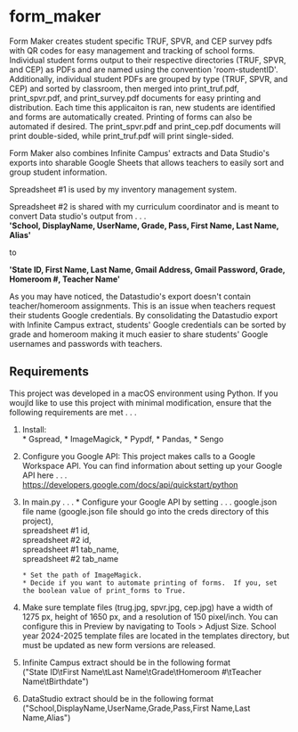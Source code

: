 # form_maker
Form Maker creates student specific TRUF, SPVR, and CEP survey pdfs with QR codes for easy management and tracking of school forms.  Individual student forms output to their respective directories (TRUF, SPVR, and CEP) as PDFs and are named using the convention 'room-studentID'.  Additionally, individual student PDFs are grouped by type (TRUF, SPVR, and CEP) and sorted by classroom, then merged into print_truf.pdf, print_spvr.pdf, and print_survey.pdf documents for easy printing and distribution.  Each time this applicaiton is ran, new students are identified and forms are automatically created.  Printing of forms can also be automated if desired.  The print_spvr.pdf and print_cep.pdf documents will print double-sided, while print_truf.pdf will print single-sided.<br />

Form Maker also combines Infinite Campus' extracts and Data Studio's exports into sharable Google Sheets that allows teachers to easily sort and group student information.  <br />

Spreadsheet #1 is used by my inventory management system. <br /> 

Spreadsheet #2 is shared with my curriculum coordinator and is meant to convert Data studio's output from . . . <br />
**'School, DisplayName, UserName, Grade, Pass, First Name, Last Name, Alias'** 

to <br />

**'State ID, First Name, Last Name, Gmail Address, Gmail Password, Grade, Homeroom #, Teacher Name'** <br />

As you may have noticed, the Datastudio's export doesn't contain teacher/homeroom assignments.  This is an issue when teachers request their students Google credentials.  By consolidating the Datastudio export with Infinite Campus extract, students' Google credentials can be sorted by grade and homeroom making it much easier to share students' Google usernames and passwords with teachers.  <br />

## Requirements
This project was developed in a macOS environment using Python.  If you woujld like to use this project with minimal modification, ensure that the following requirements are met . . . <br />
1.  Install: <br />
        * Gspread,
        * ImageMagick,
        * Pypdf, 
        * Pandas, 
        * Sengo 

2.  Configure you Google API: This project makes calls to a Google Workspace API. You can find information about setting up your Google API here . . . <br />
    https://developers.google.com/docs/api/quickstart/python <br />

3.  In main.py . . . 
        * Configure your Google API by setting . . .
              google.json file name (google.json file should go into the creds directory of this project), <br />
              spreadsheet #1 id, <br />
              spreadsheet #2 id, <br />
              spreadsheet #1 tab_name, <br />
              spreadsheet #2 tab_name <br />

        * Set the path of ImageMagick. 
        * Decide if you want to automate printing of forms.  If you, set the boolean value of print_forms to True.

5.  Make sure template files (trug.jpg, spvr.jpg, cep.jpg) have a width of 1275 px, height of 1650 px, and a resolution of 150 pixel/inch.
    You can configure this in Preview by navigating to Tools > Adjust Size.  School year 2024-2025 template files are located in the templates directory, but must be updated as new form versions are released. <br />

6.  Infinite Campus extract should be in the following format <br />
    ("State ID\tFirst Name\tLast Name\tGrade\tHomeroom #\tTeacher Name\tBirthdate") <br />

7.  DataStudio extract should be in the following format <br />
    ("School,DisplayName,UserName,Grade,Pass,First Name,Last Name,Alias") <br />
